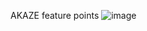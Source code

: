 AKAZE feature points
![image](https://user-images.githubusercontent.com/16588205/38878497-0b0d4066-429c-11e8-8aa6-9f89cb0de7e7.png)
